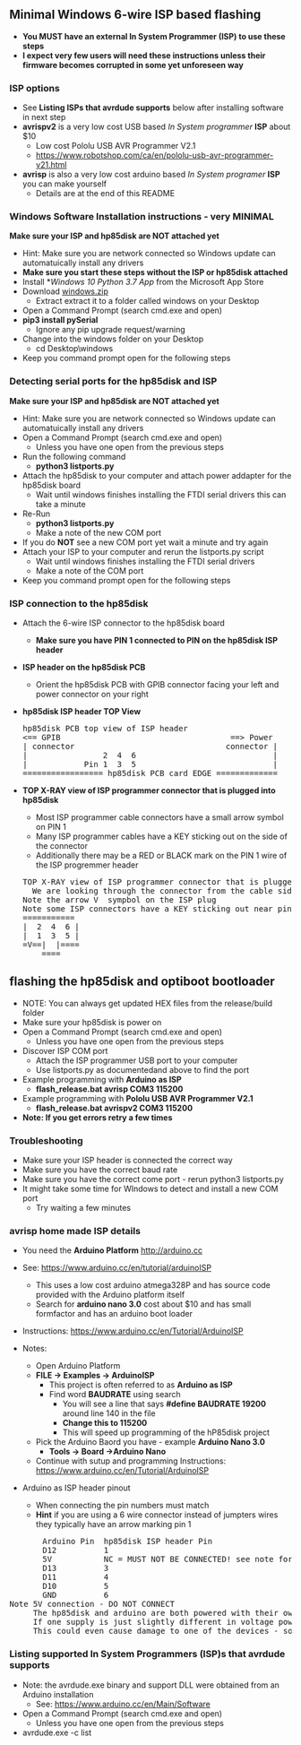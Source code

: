 ## Minimal Windows 6-wire ISP based flashing
  * **You MUST have an external In System Programmer (ISP) to use these steps**
  * **I expect very few users will need these instructions unless their firmware becomes corrupted in some yet unforeseen way**

### ISP options
  * See **Listing ISPs that avrdude supports** below after installing software in next step
  * **avrispv2** is a very low cost USB based *In System programmer* **ISP** about $10
    * Low cost Pololu USB AVR Programmer V2.1
    * https://www.robotshop.com/ca/en/pololu-usb-avr-programmer-v21.html
  * **avrisp** is also a very low cost arduino based *In System programer* **ISP** you can make yourself
    * Details are at the end of this README

### Windows Software Installation instructions - very MINIMAL
  **Make sure your ISP and hp85disk are NOT attached yet**
  * Hint: Make sure you are network connected so Windows update can automatuically install any drivers
  * **Make sure you start these steps without the ISP or hp85disk attached**
  * Install **Windows 10 Python 3.7 App* from the Microsoft App Store
  * Download [windows.zip](https://raw.githubusercontent.com/magore/hp85disk/master/release/windows.zip) 
    * Extract extract it to a folder called windows on your Desktop
  * Open a Command Prompt (search cmd.exe and open)
  * **pip3 install pySerial**
    * Ignore any pip upgrade request/warning 
  * Change into the windows folder on your Desktop 
    * cd Desktop\windows
  * Keep you command prompt open for the following steps
   
### Detecting serial ports for the hp85disk and ISP
  **Make sure your ISP and hp85disk are NOT attached yet**
  * Hint: Make sure you are network connected so Windows update can automatuically install any drivers
  * Open a Command Prompt (search cmd.exe and open)
    * Unless you have one open from the previous steps
  * Run the following command
    * **python3 listports.py**
  * Attach the hp85disk to your computer and attach power addapter for the hp85disk board
    * Wait until windows finishes installing the FTDI serial drivers this can take a minute
  * Re-Run 
    * **python3 listports.py**
    * Make a note of the new COM port
  * If you do **NOT** see a new COM port yet wait a minute and try again 
  * Attach your ISP to your computer and rerun the listports.py script
    * Wait until windows finishes installing the FTDI serial drivers
    * Make a note of the COM port
  * Keep you command prompt open for the following steps

### ISP connection to the hp85disk
  * Attach the 6-wire ISP connector to the hp85disk board
    * **Make sure you have PIN 1 connected to PIN on the hp85disk ISP header**
  * **ISP header on the hp85disk PCB**
    * Orient the hp85disk PCB with GPIB connector facing your left and power connector on your right
  * **hp85disk ISP header TOP View**
    <pre>
    hp85disk PCB top view of ISP header
    <== GPIB                                    ==> Power
    | connector                                connector |
    |                2  4  6                             |
    |            Pin 1  3  5                             |
    ================= hp85disk PCB card EDGE =============
    </pre>

  * **TOP X-RAY view of ISP programmer connector that is plugged into hp85disk**
    * Most ISP programmer cable connectors have a small arrow symbol on PIN 1
    * Many ISP programmer cables have a KEY sticking out on the side of the connector
    * Additionally there may be a RED or BLACK mark on the PIN 1 wire of the ISP progremmer header
    <pre>
    TOP X-RAY view of ISP programmer connector that is plugged into hp85disk
      We are looking through the connector from the cable side plugged into the hp85disk
    Note the arrow V  sympbol on the ISP plug
    Note some ISP connectors have a KEY sticking out near pin 3
    ===========
    |  2  4  6 |
    |  1  3  5 |
    =V==|  |====
        ====
    </pre>

    
## flashing the hp85disk and optiboot bootloader
  * NOTE: You can always get updated HEX files from the release/build folder
  * Make sure your hp85disk is power on
  * Open a Command Prompt (search cmd.exe and open)
    * Unless you have one open from the previous steps
  * Discover ISP COM port
    * Attach the ISP programmer USB port to your computer 
    * Use listports.py as documentedand above to find the port
  * Example programming with **Arduino as ISP**
    * **flash_release.bat avrisp COM3 115200**
  * Example programming with **Pololu USB AVR Programmer V2.1**
    * **flash_release.bat avrispv2 COM3 115200**
  * **Note: If you get errors retry a few times**

### Troubleshooting
  * Make sure your ISP header is connected the correct way
  * Make sure you have the correct baud rate
  * Make sure you have the correct come port - rerun python3 listports.py
  * It might take some time for WIndows to detect and install a new COM port
    * Try waiting a few minutes

### avrisp home made ISP details
  * You need the **Arduino Platform** http://arduino.cc
  * See: https://www.arduino.cc/en/tutorial/arduinoISP
    * This uses a low cost arduino atmega328P and has source code provided with the Arduino platform itself
    * Search for **arduino nano 3.0** cost about $10 and has small formfactor and has an arduino boot loader
  * Instructions: https://www.arduino.cc/en/Tutorial/ArduinoISP
  * Notes:
    * Open Arduino Platform
    * **FILE -> Examples -> ArduinoISP**
      * This project is often referred to as **Arduino as ISP** 
      * Find word **BAUDRATE** using search
        * You will see a line that says **#define BAUDRATE	19200** around line 140 in the file
        * **Change this to 115200**
        * This will speed up programming of the hP85disk project
    * Pick the Arduino Baord you have - example **Arduino Nano 3.0**
      * **Tools -> Board ->Arduino Nano**
    * Continue with sutup and programming Instructions: https://www.arduino.cc/en/Tutorial/ArduinoISP

  * Arduino as ISP header pinout
    * When connecting the pin numbers must match
    * **Hint** if you are using a 6 wire connector instead of jumpters wires they typically have an arrow marking pin 1
<pre>
       Arduino Pin  hp85disk ISP header Pin
       D12          1
       5V           NC = MUST NOT BE CONNECTED! see note for details
       D13          3
       D11          4
       D10          5
       GND          6
Note 5V connection - DO NOT CONNECT
     The hp85disk and arduino are both powered with their own supplies 
     If one supply is just slightly different in voltage power could flow back though one of the devices
     This could even cause damage to one of the devices - so please leave the 5V connections disconnected
</pre>

### Listing supported In System Programmers (ISP)s that avrdude supports
  * Note: the avrdude.exe binary and support DLL were obtained from an Arduino installation
    * See: https://www.arduino.cc/en/Main/Software 
  * Open a Command Prompt (search cmd.exe and open)
    * Unless you have one open from the previous steps
  * avrdude.exe -c list
  
